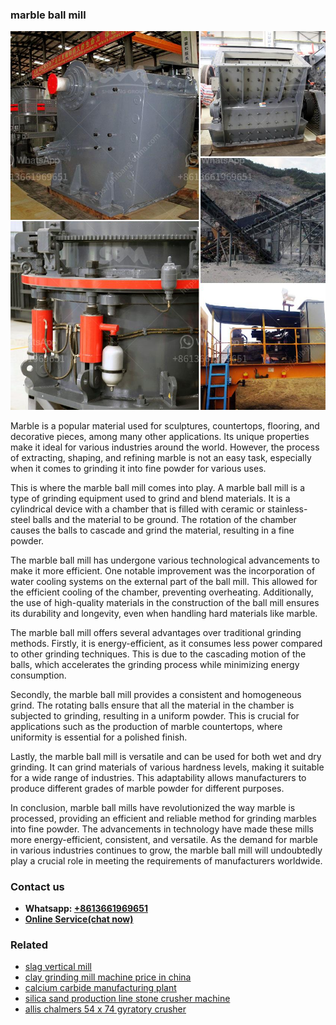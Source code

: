 <h3>marble ball mill</h3><img src='1708498040.jpg' alt=''><p>Marble is a popular material used for sculptures, countertops, flooring, and decorative pieces, among many other applications. Its unique properties make it ideal for various industries around the world. However, the process of extracting, shaping, and refining marble is not an easy task, especially when it comes to grinding it into fine powder for various uses.</p><p>This is where the marble ball mill comes into play. A marble ball mill is a type of grinding equipment used to grind and blend materials. It is a cylindrical device with a chamber that is filled with ceramic or stainless-steel balls and the material to be ground. The rotation of the chamber causes the balls to cascade and grind the material, resulting in a fine powder.</p><p>The marble ball mill has undergone various technological advancements to make it more efficient. One notable improvement was the incorporation of water cooling systems on the external part of the ball mill. This allowed for the efficient cooling of the chamber, preventing overheating. Additionally, the use of high-quality materials in the construction of the ball mill ensures its durability and longevity, even when handling hard materials like marble.</p><p>The marble ball mill offers several advantages over traditional grinding methods. Firstly, it is energy-efficient, as it consumes less power compared to other grinding techniques. This is due to the cascading motion of the balls, which accelerates the grinding process while minimizing energy consumption.</p><p>Secondly, the marble ball mill provides a consistent and homogeneous grind. The rotating balls ensure that all the material in the chamber is subjected to grinding, resulting in a uniform powder. This is crucial for applications such as the production of marble countertops, where uniformity is essential for a polished finish.</p><p>Lastly, the marble ball mill is versatile and can be used for both wet and dry grinding. It can grind materials of various hardness levels, making it suitable for a wide range of industries. This adaptability allows manufacturers to produce different grades of marble powder for different purposes.</p><p>In conclusion, marble ball mills have revolutionized the way marble is processed, providing an efficient and reliable method for grinding marbles into fine powder. The advancements in technology have made these mills more energy-efficient, consistent, and versatile. As the demand for marble in various industries continues to grow, the marble ball mill will undoubtedly play a crucial role in meeting the requirements of manufacturers worldwide.</p><h3>Contact us</h3><ul><li><strong>Whatsapp:&nbsp;<a href="https://wa.me/8613661969651">+8613661969651</a></strong></li><li><a href="https://swt.shibang-china.com/?git&amp;zhl&amp;marble ball mill"><strong>Online Service(chat now)</strong></a></li></ul><h3>Related</h3><ul><li><a href='slag vertical mill.md'>slag vertical mill</a></li><li><a href='clay grinding mill machine price in china.md'>clay grinding mill machine price in china</a></li><li><a href='calcium carbide manufacturing plant.md'>calcium carbide manufacturing plant</a></li><li><a href='silica sand production line stone crusher machine.md'>silica sand production line stone crusher machine</a></li><li><a href='allis chalmers 54 x 74 gyratory crusher.md'>allis chalmers 54 x 74 gyratory crusher</a></li></ul>